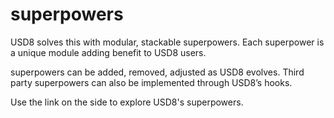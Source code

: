 # superpowers

USD8 solves this with modular, stackable superpowers. Each superpower is a unique module adding benefit to USD8 users. 

superpowers can be added, removed, adjusted as USD8 evolves. Third party superpowers can also be implemented through USD8’s hooks.

Use the link on the side to explore USD8's superpowers.